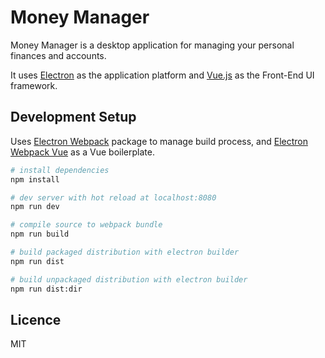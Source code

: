 # Money Manager
Money Manager is a desktop application for managing your personal finances and accounts.

It uses [Electron](https://electron.atom.io/) as the application platform and [Vue.js](https://vuejs.org/) as the Front-End UI framework.

## Development Setup

Uses [Electron Webpack](https://webpack.electron.build/) package to manage build process, and [Electron Webpack Vue](https://github.com/stoufa88/electron-webpack-vue) as a Vue boilerplate.

``` bash
# install dependencies
npm install

# dev server with hot reload at localhost:8080
npm run dev

# compile source to webpack bundle
npm run build

# build packaged distribution with electron builder
npm run dist

# build unpackaged distribution with electron builder
npm run dist:dir
```

## Licence
MIT